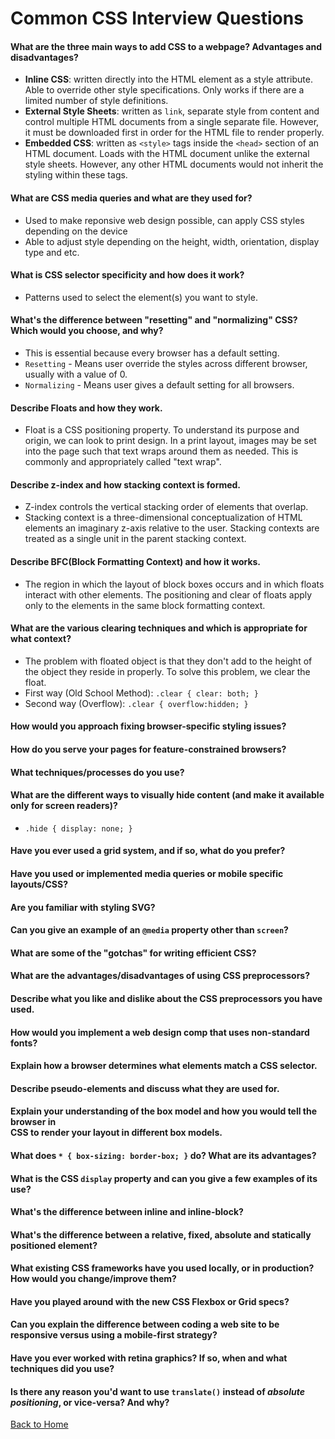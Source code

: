 # Common CSS Interview Questions

#### <div id="css-a-01"> What are the three main ways to add CSS to a webpage? Advantages and disadvantages?</div>
- **Inline CSS**: written directly into the HTML element as a style attribute. Able to override other style specifications. Only works if there are a limited number of style definitions.
- **External Style Sheets**: written as `link`, separate style from content and control multiple HTML documents from a single separate file. However, it must be downloaded first in order for the HTML file to render properly.
- **Embedded CSS**: written as `<style>` tags inside the `<head>` section of an HTML document. Loads with the HTML document unlike the external style sheets. However, any other HTML documents would not inherit the styling within these tags.

#### <div id="css-a-02"> What are CSS media queries and what are they used for?</div>
- Used to make reponsive web design possible, can apply CSS styles depending on the device
- Able to adjust style depending on the height, width, orientation, display type and etc.

#### <div id="css-a-03"> What is CSS selector specificity and how does it work?</div>
- Patterns used to select the element(s) you want to style.

#### <div id="css-a-04"> What's the difference between "resetting" and "normalizing" CSS? Which would you choose, and why?</div>
- This is essential because every browser has a default setting. 
- `Resetting` - Means user override the styles across different browser, usually with a value of 0.
- `Normalizing` - Means user gives a default setting for all browsers.

#### <div id="css-a-05"> Describe Floats and how they work.</div>
- Float is a CSS positioning property. To understand its purpose and origin, we can look to print design. In a print layout, images may be set into the page such that text wraps around them as needed. This is commonly and appropriately called "text wrap".

#### <div id="css-a-06"> Describe z-index and how stacking context is formed.</div>
- Z-index controls the vertical stacking order of elements that overlap.
- Stacking context is a three-dimensional conceptualization of HTML elements an imaginary z-axis relative to the user. Stacking contexts are treated as a single unit in the parent stacking context.

#### <div id="css-a-07"> Describe BFC(Block Formatting Context) and how it works.</div>
- The region in which the layout of block boxes occurs and in which floats interact with other elements. The positioning and clear of floats apply only to the elements in the same block formatting context.

#### <div id="css-a-08"> What are the various clearing techniques and which is appropriate for what context?</div>
- The problem with floated object is that they don't add to the height of the object they reside in properly. To solve this problem, we clear the float.
- First way (Old School Method): `.clear { clear: both; }`
- Second way (Overflow): `.clear { overflow:hidden; }`

#### <div id="css-a-09"> How would you approach fixing browser-specific styling issues?</div>

#### <div id="css-a-10"> How do you serve your pages for feature-constrained browsers?</div>

  #### <div id="css-a-11"> What techniques/processes do you use?</div>
#### <div id="css-a-12"> What are the different ways to visually hide content (and make it available only for screen readers)?</div>
- `.hide { display: none; }`

#### <div id="css-a-13"> Have you ever used a grid system, and if so, what do you prefer?</div>
#### <div id="css-a-14"> Have you used or implemented media queries or mobile specific layouts/CSS?</div>
#### <div id="css-a-14"> Are you familiar with styling SVG?</div>
#### <div id="css-a-14"> Can you give an example of an `@media` property other than `screen`?</div>
#### <div id="css-a-14"> What are some of the "gotchas" for writing efficient CSS?</div>
#### <div id="css-a-14"> What are the advantages/disadvantages of using CSS preprocessors?</div>
  #### <div id="css-a-14"> Describe what you like and dislike about the CSS preprocessors you have used.</div>
#### <div id="css-a-14"> How would you implement a web design comp that uses non-standard fonts?</div>
#### <div id="css-a-14"> Explain how a browser determines what elements match a CSS selector.</div>
#### <div id="css-a-14"> Describe pseudo-elements and discuss what they are used for.</div>
#### <div id="css-a-14"> Explain your understanding of the box model and how you would tell the browser in </div>CSS to render your layout in different box models.
#### <div id="css-a-14"> What does ```* { box-sizing: border-box; }``` do? What are its advantages?</div>
#### <div id="css-a-14"> What is the CSS `display` property and can you give a few examples of its use?</div>
#### <div id="css-a-14"> What's the difference between inline and inline-block?</div>
#### <div id="css-a-14"> What's the difference between a relative, fixed, absolute and statically positioned element?</div>
#### <div id="css-a-14"> What existing CSS frameworks have you used locally, or in production? How would you change/improve them?</div>
#### <div id="css-a-14"> Have you played around with the new CSS Flexbox or Grid specs?</div>
#### <div id="css-a-14"> Can you explain the difference between coding a web site to be responsive versus using a mobile-first strategy?</div>
#### <div id="css-a-14"> Have you ever worked with retina graphics? If so, when and what techniques did you use?</div>
#### <div id="css-a-14"> Is there any reason you'd want to use `translate()` instead of *absolute positioning*, or vice-versa? And why?</div>


[Back to Home](/README.md)

